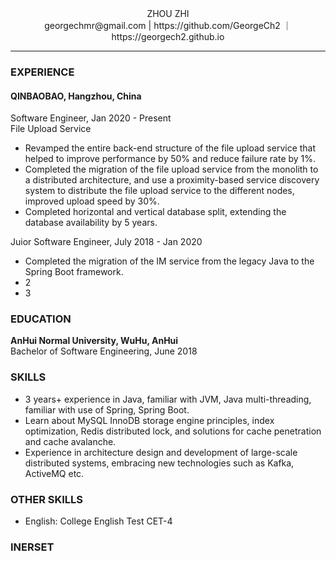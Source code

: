 <center>ZHOU ZHI</center>
<center>georgechmr@gmail.com | https://github.com/GeorgeCh2 ｜ https://georgech2.github.io</center>

---
### EXPERIENCE
#### QINBAOBAO, Hangzhou, China
Software Engineer, Jan 2020 - Present  
File Upload Service
* Revamped the entire back-end structure of the file upload service that helped to improve performance by 50% and reduce failure rate by 1%.
* Completed the migration of the file upload service from the monolith to a distributed architecture, and use a proximity-based service discovery system to distribute the file upload service to the different nodes, improved upload speed by 30%.
* Completed horizontal and vertical database split, extending the database availability by 5 years.

Juior Software Engineer,  July 2018 - Jan 2020 
* Completed the migration of the IM service from the legacy Java to the Spring Boot framework.
* 2
* 3

### EDUCATION
**AnHui Normal University, WuHu, AnHui**  
Bachelor of Software Engineering, June 2018

### SKILLS
* 3 years+ experience in Java, familiar with JVM, Java multi-threading, familiar with use of Spring, Spring Boot.
* Learn about MySQL InnoDB storage engine principles, index optimization, Redis distributed lock, and solutions for cache penetration and cache avalanche.
* Experience in architecture design and development of large-scale distributed systems, embracing new technologies such as Kafka, ActiveMQ etc.

### OTHER SKILLS
* English: College English Test CET-4

### INERSET



